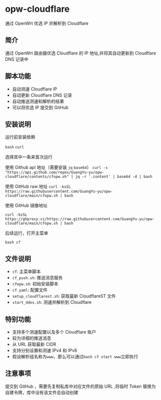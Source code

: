 # opw-cloudflare

通过 OpenWrt 优选 IP 并解析到 Cloudflare

## 简介

通过 OpenWrt 路由器优选 Cloudflare 的 IP 地址,并将其自动更新到 Cloudflare DNS 记录中

## 脚本功能

- 自动测速 Cloudflare IP
- 自动更新 Cloudflare DNS 记录
- 自动推送测速和解析的结果
- 可以将优选 IP 提交到 GitHub

## 安装说明

运行前安装依赖

`bash` `curl`

选择其中一条来首次运行

使用 Github api 地址（需要安装 `jq` `base64`）
```curl -s "https://api.github.com/repos/GuangYu-yu/opw-cloudflare/contents/cfopw.sh" | jq -r '.content' | base64 -d | bash```

使用 GitHub raw 地址
```curl -ksSL https://raw.githubusercontent.com/GuangYu-yu/opw-cloudflare/main/cfopw.sh | bash```

使用 GitHub 镜像地址

```curl -ksSL https://ghproxy.cc/https://raw.githubusercontent.com/GuangYu-yu/opw-cloudflare/main/cfopw.sh | bash```

后续运行，打开主菜单

`bash cf`

## 文件说明

- `cf`: 主菜单脚本
- `cf_push.sh`: 推送消息服务
- `cfopw.sh`: 初始安装脚本
- `cf.yaml`: 配置文件
- `setup_cloudflarest.sh`: 获取最新 CloudflareST 文件
- `start_ddns.sh`: 测速并解析到 Cloudflare

## 特别功能

- 支持多个测速配置以及多个 Cloudflare 账户
- 较为详细的推送消息
- 从 URL 获取最新 CIDR
- 支持分别设置和测速 IPv4 和 IPv6
- 假设解析组名称为`www`，那么可以通过`bash cf start www`立即执行

## 注意事项

提交到 GitHub ，需要先复制私库中对应文件的原始 URL ,将临时 Token 替换为自建令牌，库中没有该文件会自动创建
